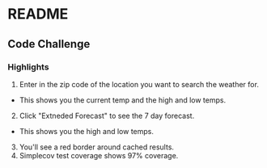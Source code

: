 # README

## Code Challenge

### Highlights
1. Enter in the zip code of the location you want to search the weather for. 
  - This shows you the current temp and the high and low temps.
2. Click "Extneded Forecast" to see the 7 day forecast.
  - This shows you the high and low temps.
3. You'll see a red border around cached results. 
4. Simplecov test coverage shows 97% coverage.
